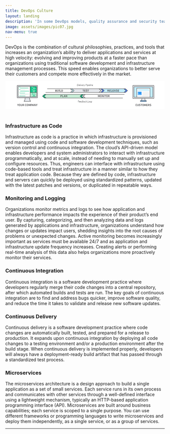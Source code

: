 ```yaml
---
title: DevOps Culture
layout: landing
description: 'In some DevOps models, quality assurance and security teams may also become more tightly integrated with development and operations and throughout the application lifecycle.'
image: assets/images/pic07.jpg
nav-menu: true
---
```


<!-- Main -->
<div id="main">

<!-- One -->
<section id="one">
	<div class="inner">

<!-- Content -->
<p>DevOps is the combination of cultural philosophies, practices, and tools that increases an organization’s ability to deliver applications and services at high velocity: evolving and improving products at a faster pace than organizations using traditional software development and infrastructure management processes. This speed enables organizations to better serve their customers and compete more effectively in the market.</p>
<div id="mainwhite">
<img src="assets/images/devops.png" alt="DevOps">
</div>
&nbsp;
<div class="row">
	<div class="6u 12u$(small)">
		<h3>Infrastructure as Code</h3>
		<p>Infrastructure as code is a practice in which infrastructure is provisioned and managed using code and software development techniques, such as version control and continuous integration. The cloud’s API-driven model enables developers and system administrators to interact with infrastructure programmatically, and at scale, instead of needing to manually set up and configure resources. Thus, engineers can interface with infrastructure using code-based tools and treat infrastructure in a manner similar to how they treat application code. Because they are defined by code, infrastructure and servers can quickly be deployed using standardized patterns, updated with the latest patches and versions, or duplicated in repeatable ways.</p>
	</div>
	<div class="6u$ 12u$(small)">
		<h3>Monitoring and Logging</h3>
		<p>Organizations monitor metrics and logs to see how application and infrastructure performance impacts the experience of their product’s end user. By capturing, categorizing, and then analyzing data and logs generated by applications and infrastructure, organizations understand how changes or updates impact users, shedding insights into the root causes of problems or unexpected changes. Active monitoring becomes increasingly important as services must be available 24/7 and as application and infrastructure update frequency increases. Creating alerts or performing real-time analysis of this data also helps organizations more proactively monitor their services.</p>
	</div>
	<!-- Break -->
	<div class="4u 12u$(medium)">
		<h3>Continuous Integration</h3>
		<p>Continuous integration is a software development practice where developers regularly merge their code changes into a central repository, after which automated builds and tests are run. The key goals of continuous integration are to find and address bugs quicker, improve software quality, and reduce the time it takes to validate and release new software updates.</p>
	</div>
	<div class="4u 12u$(medium)">
		<h3>Continuous Delivery</h3>
		<p>Continuous delivery is a software development practice where code changes are automatically built, tested, and prepared for a release to production. It expands upon continuous integration by deploying all code changes to a testing environment and/or a production environment after the build stage. When continuous delivery is implemented properly, developers will always have a deployment-ready build artifact that has passed through a standardized test process.</p>
	</div>
	<div class="4u$ 12u$(medium)">
		<h3>Microservices</h3>
		<p>The microservices architecture is a design approach to build a single application as a set of small services. Each service runs in its own process and communicates with other services through a well-defined interface using a lightweight mechanism, typically an HTTP-based application programming interface (API). Microservices are built around business capabilities; each service is scoped to a single purpose. You can use different frameworks or programming languages to write microservices and deploy them independently, as a single service, or as a group of services.</p>
	</div>
</div>

<hr class="major" />

</div>
